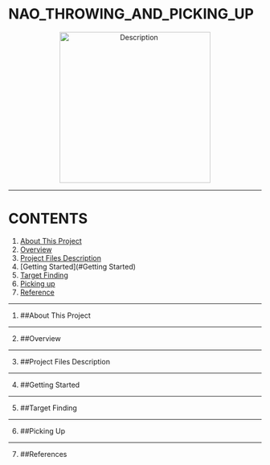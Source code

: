 # NAO_THROWING_AND_PICKING_UP

<div align="center">
  <img src="https://github.com/user-attachments/assets/6fb66904-c973-4e02-b37a-a3b642910db3" alt="Description" width="300"/>
</div>

---

# **CONTENTS**
1. [About This Project](#About-This-Project)
2. [Overview](#Overview)
3. [Project Files Description](#Projet-Files-Description)
4. [Getting Started](#Getting Started)
5. [Target Finding](#Target-Findng)
6. [Picking up](#Picking-Up)
7. [Reference](Reference)
---
1. ##About This Project

---
2. ##Overview

---
3. ##Project Files Description

---
4. ##Getting Started

---
5. ##Target Finding

---
6. ##Picking Up

---
7. ##References




